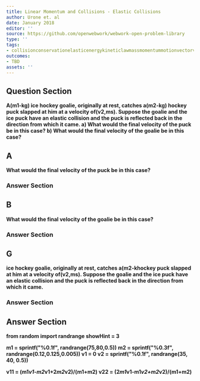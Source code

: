 ```yaml
---
title: Linear Momentum and Collisions - Elastic Collisions
author: Urone et. al
date: January 2018
editor: ''
source: https://github.com/openwebwork/webwork-open-problem-library
type: ''
tags:
- collisionconservationelasticenergykineticlawmassmomentummotionvectorvelocity
outcomes:
- TBD
assets: ''
---
```


## Question Section 

<b>
A(m1-kg) ice hockey goalie, originally at rest, catches a(m2-kg) hockey puck slapped at him at a velocity of(v2,ms). Suppose the goalie and the ice puck have an elastic collision and the puck is reflected back in the direction from which it came. 
a) What would the final velocity of the puck be in this case?
b) What would the final velocity of the goalie be in this case?

## A
What would the final velocity of the puck be in this case?
### Answer Section
## B
What would the final velocity of the goalie be in this case?
### Answer Section
## G
ice hockey goalie, originally at rest, catches a(m2-khockey puck slapped at him at a velocity of(v2,ms). Suppose the goalie and the ice puck have an elastic collision and the puck is reflected back in the direction from which it came. 
### Answer Section


## Answer Section

from random import randrange
showHint = 3

m1 = sprintf("%0.1f", randrange(75,80,0.5))
m2 = sprintf("%0.3f", randrange(0.12,0.125,0.005))
v1 = 0
v2 = sprintf("%0.1f", randrange(35, 40, 0.5))

v11 = (m1*v1-m2*v1+2*m2*v2)/(m1+m2)
v22 = (2*m1*v1-m1*v2+m2*v2)/(m1+m2)